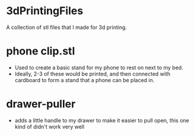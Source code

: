 # 3dPrintingFiles
A collection of stl files that I made for 3d printing.

# phone clip.stl

* Used to create a basic stand for my phone to rest on next to my bed.
* Ideally, 2-3 of these would be printed, and then connected with cardboard to form a stand that a phone can be placed in.

# drawer-puller

* adds a little handle to my drawer to make it easier to pull open, this one kind of didn't work very well
